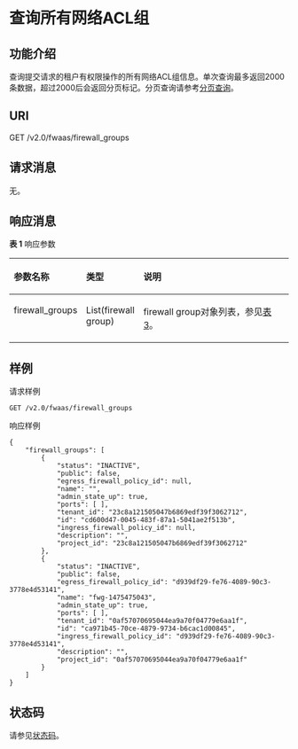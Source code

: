 # 查询所有网络ACL组<a name="ZH-CN_TOPIC_0060574389"></a>

## 功能介绍<a name="section11380465132652"></a>

查询提交请求的租户有权限操作的所有网络ACL组信息。单次查询最多返回2000条数据，超过2000后会返回分页标记。分页查询请参考[分页查询](分页查询.md)。

## URI<a name="section38164372132652"></a>

GET /v2.0/fwaas/firewall\_groups

## 请求消息<a name="section30244758132652"></a>

无。

## 响应消息<a name="section48852885132652"></a>

**表 1**  响应参数

<a name="table25605667132652"></a>
<table><thead align="left"><tr id="row26621002132652"><th class="cellrowborder" valign="top" width="23.330000000000002%" id="mcps1.2.4.1.1"><p id="p17188156132652"><a name="p17188156132652"></a><a name="p17188156132652"></a>参数名称</p>
</th>
<th class="cellrowborder" valign="top" width="17.78%" id="mcps1.2.4.1.2"><p id="p29579284132652"><a name="p29579284132652"></a><a name="p29579284132652"></a>类型</p>
</th>
<th class="cellrowborder" valign="top" width="58.89%" id="mcps1.2.4.1.3"><p id="p37495801132652"><a name="p37495801132652"></a><a name="p37495801132652"></a>说明</p>
</th>
</tr>
</thead>
<tbody><tr id="row29258567132652"><td class="cellrowborder" valign="top" width="23.330000000000002%" headers="mcps1.2.4.1.1 "><p id="p7598331132652"><a name="p7598331132652"></a><a name="p7598331132652"></a>firewall_groups</p>
</td>
<td class="cellrowborder" valign="top" width="17.78%" headers="mcps1.2.4.1.2 "><p id="p50785846132652"><a name="p50785846132652"></a><a name="p50785846132652"></a>List(firewall group)</p>
</td>
<td class="cellrowborder" valign="top" width="58.89%" headers="mcps1.2.4.1.3 "><p id="p48871362132652"><a name="p48871362132652"></a><a name="p48871362132652"></a>firewall group对象列表，参见<a href="网络ACL简介-OpenStack.md#table31629250121127">表3</a>。</p>
</td>
</tr>
</tbody>
</table>

## 样例<a name="section19537091132652"></a>

请求样例

```
GET /v2.0/fwaas/firewall_groups
```

响应样例

```
{
    "firewall_groups": [
        {
            "status": "INACTIVE", 
            "public": false, 
            "egress_firewall_policy_id": null, 
            "name": "", 
            "admin_state_up": true, 
            "ports": [ ], 
            "tenant_id": "23c8a121505047b6869edf39f3062712", 
            "id": "cd600d47-0045-483f-87a1-5041ae2f513b", 
            "ingress_firewall_policy_id": null, 
            "description": "",
            "project_id": "23c8a121505047b6869edf39f3062712"
        }, 
        {
            "status": "INACTIVE", 
            "public": false, 
            "egress_firewall_policy_id": "d939df29-fe76-4089-90c3-3778e4d53141", 
            "name": "fwg-1475475043", 
            "admin_state_up": true, 
            "ports": [ ], 
            "tenant_id": "0af57070695044ea9a70f04779e6aa1f", 
            "id": "ca971b45-70ce-4879-9734-b6cac1d00845", 
            "ingress_firewall_policy_id": "d939df29-fe76-4089-90c3-3778e4d53141", 
            "description": "",
            "project_id": "0af57070695044ea9a70f04779e6aa1f"
        }
    ]
}
```

## 状态码<a name="section10470352390"></a>

请参见[状态码](状态码.md)。

